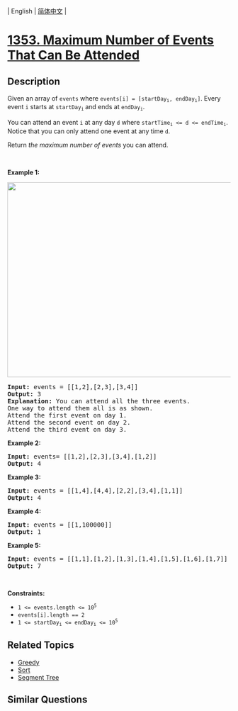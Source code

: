 
| English | [简体中文](README.md) |

# [1353. Maximum Number of Events That Can Be Attended](https://leetcode-cn.com/problems/maximum-number-of-events-that-can-be-attended/)

## Description

<p>Given an array of <code>events</code> where <code>events[i] = [startDay<sub>i</sub>, endDay<sub>i</sub>]</code>. Every event <code>i</code> starts at&nbsp;<code>startDay<sub>i</sub></code><sub>&nbsp;</sub>and ends at&nbsp;<code>endDay<sub>i</sub></code>.</p>

<p>You can attend an event <code>i</code>&nbsp;at any day&nbsp;<code>d</code> where&nbsp;<code>startTime<sub>i</sub>&nbsp;&lt;= d &lt;= endTime<sub>i</sub></code>. Notice that you can only attend one event at any time <code>d</code>.</p>

<p>Return <em>the maximum number of events&nbsp;</em>you can attend.</p>

<p>&nbsp;</p>
<p><strong>Example 1:</strong></p>
<img alt="" src="https://assets.leetcode.com/uploads/2020/02/05/e1.png" style="width: 660px; height: 440px;" />
<pre>
<strong>Input:</strong> events = [[1,2],[2,3],[3,4]]
<strong>Output:</strong> 3
<strong>Explanation:</strong> You can attend all the three events.
One way to attend them all is as shown.
Attend the first event on day 1.
Attend the second event on day 2.
Attend the third event on day 3.
</pre>

<p><strong>Example 2:</strong></p>

<pre>
<strong>Input:</strong> events= [[1,2],[2,3],[3,4],[1,2]]
<strong>Output:</strong> 4
</pre>

<p><strong>Example 3:</strong></p>

<pre>
<strong>Input:</strong> events = [[1,4],[4,4],[2,2],[3,4],[1,1]]
<strong>Output:</strong> 4
</pre>

<p><strong>Example 4:</strong></p>

<pre>
<strong>Input:</strong> events = [[1,100000]]
<strong>Output:</strong> 1
</pre>

<p><strong>Example 5:</strong></p>

<pre>
<strong>Input:</strong> events = [[1,1],[1,2],[1,3],[1,4],[1,5],[1,6],[1,7]]
<strong>Output:</strong> 7
</pre>

<p>&nbsp;</p>
<p><strong>Constraints:</strong></p>

<ul>
	<li><code>1 &lt;= events.length &lt;= 10<sup>5</sup></code></li>
	<li><code>events[i].length == 2</code></li>
	<li><code>1 &lt;= startDay<sub>i</sub> &lt;= endDay<sub>i</sub> &lt;= 10<sup>5</sup></code></li>
</ul>


## Related Topics

- [Greedy](https://leetcode-cn.com/tag/greedy)
- [Sort](https://leetcode-cn.com/tag/sort)
- [Segment Tree](https://leetcode-cn.com/tag/segment-tree)

## Similar Questions


